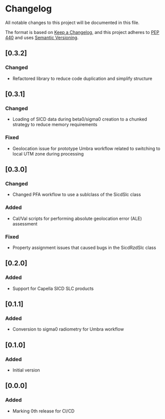 # Changelog

All notable changes to this project will be documented in this file.

The format is based on [Keep a Changelog](https://keepachangelog.com/en/1.0.0/),
and this project adheres to [PEP 440](https://www.python.org/dev/peps/pep-0440/)
and uses [Semantic Versioning](https://semver.org/spec/v2.0.0.html).

## [0.3.2]

### Changed
* Refactored library to reduce code duplication and simplify structure

## [0.3.1]

### Changed
* Loading of SICD data during beta0/sigma0 creation to a chunked strategy to reduce memory requirements

### Fixed
* Geolocation issue for prototype Umbra workflow related to switching to local UTM zone during processing

## [0.3.0]

### Changed
* Changed PFA workflow to use a sublclass of the SicdSlc class

### Added
* Cal/Val scripts for performing absolute geolocation error (ALE) assessment

### Fixed
* Property assignment issues that caused bugs in the SicdRzdSlc class

## [0.2.0]

### Added
* Support for Capella SICD SLC products

## [0.1.1]

### Added
* Conversion to sigma0 radiometry for Umbra workflow

## [0.1.0]

### Added
* Initial version

## [0.0.0]

### Added
* Marking 0th release for CI/CD
